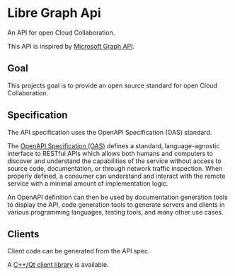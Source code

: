 # Libre Graph Api

An API for open Cloud Collaboration.

This API is inspired by [Microsoft Graph API](https://developer.microsoft.com/en-us/graph).

## Goal

This projects goal is to provide an open source standard for open Cloud Collaboration.

## Specification

The API specification uses the OpenAPI Specification (OAS) standard.

The [OpenAPI Specification (OAS)](https://swagger.io/specification/) defines a standard, language-agnostic interface to RESTful APIs which allows both humans and computers to discover and understand the capabilities of the service without access to source code, documentation, or through network traffic inspection. When properly defined, a consumer can understand and interact with the remote service with a minimal amount of implementation logic.

An OpenAPI definition can then be used by documentation generation tools to display the API, code generation tools to generate servers and clients in various programming languages, testing tools, and many other use cases.

## Clients

Client code can be generated from the API spec. 

A [C++/Qt client library](https://github.com/owncloud/libre-graph-api-cpp-qt-client) is available.

